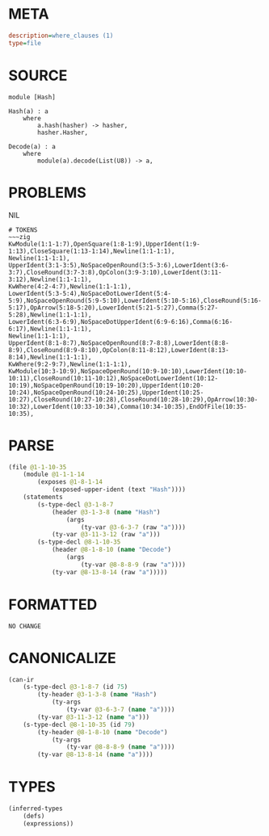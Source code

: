 # META
~~~ini
description=where_clauses (1)
type=file
~~~
# SOURCE
~~~roc
module [Hash]

Hash(a) : a
	where
		a.hash(hasher) -> hasher,
		hasher.Hasher,

Decode(a) : a
	where
		module(a).decode(List(U8)) -> a,
~~~
# PROBLEMS
NIL

~~~
# TOKENS
~~~zig
KwModule(1:1-1:7),OpenSquare(1:8-1:9),UpperIdent(1:9-1:13),CloseSquare(1:13-1:14),Newline(1:1-1:1),
Newline(1:1-1:1),
UpperIdent(3:1-3:5),NoSpaceOpenRound(3:5-3:6),LowerIdent(3:6-3:7),CloseRound(3:7-3:8),OpColon(3:9-3:10),LowerIdent(3:11-3:12),Newline(1:1-1:1),
KwWhere(4:2-4:7),Newline(1:1-1:1),
LowerIdent(5:3-5:4),NoSpaceDotLowerIdent(5:4-5:9),NoSpaceOpenRound(5:9-5:10),LowerIdent(5:10-5:16),CloseRound(5:16-5:17),OpArrow(5:18-5:20),LowerIdent(5:21-5:27),Comma(5:27-5:28),Newline(1:1-1:1),
LowerIdent(6:3-6:9),NoSpaceDotUpperIdent(6:9-6:16),Comma(6:16-6:17),Newline(1:1-1:1),
Newline(1:1-1:1),
UpperIdent(8:1-8:7),NoSpaceOpenRound(8:7-8:8),LowerIdent(8:8-8:9),CloseRound(8:9-8:10),OpColon(8:11-8:12),LowerIdent(8:13-8:14),Newline(1:1-1:1),
KwWhere(9:2-9:7),Newline(1:1-1:1),
KwModule(10:3-10:9),NoSpaceOpenRound(10:9-10:10),LowerIdent(10:10-10:11),CloseRound(10:11-10:12),NoSpaceDotLowerIdent(10:12-10:19),NoSpaceOpenRound(10:19-10:20),UpperIdent(10:20-10:24),NoSpaceOpenRound(10:24-10:25),UpperIdent(10:25-10:27),CloseRound(10:27-10:28),CloseRound(10:28-10:29),OpArrow(10:30-10:32),LowerIdent(10:33-10:34),Comma(10:34-10:35),EndOfFile(10:35-10:35),
~~~
# PARSE
~~~clojure
(file @1-1-10-35
	(module @1-1-1-14
		(exposes @1-8-1-14
			(exposed-upper-ident (text "Hash"))))
	(statements
		(s-type-decl @3-1-8-7
			(header @3-1-3-8 (name "Hash")
				(args
					(ty-var @3-6-3-7 (raw "a"))))
			(ty-var @3-11-3-12 (raw "a")))
		(s-type-decl @8-1-10-35
			(header @8-1-8-10 (name "Decode")
				(args
					(ty-var @8-8-8-9 (raw "a"))))
			(ty-var @8-13-8-14 (raw "a")))))
~~~
# FORMATTED
~~~roc
NO CHANGE
~~~
# CANONICALIZE
~~~clojure
(can-ir
	(s-type-decl @3-1-8-7 (id 75)
		(ty-header @3-1-3-8 (name "Hash")
			(ty-args
				(ty-var @3-6-3-7 (name "a"))))
		(ty-var @3-11-3-12 (name "a")))
	(s-type-decl @8-1-10-35 (id 79)
		(ty-header @8-1-8-10 (name "Decode")
			(ty-args
				(ty-var @8-8-8-9 (name "a"))))
		(ty-var @8-13-8-14 (name "a"))))
~~~
# TYPES
~~~clojure
(inferred-types
	(defs)
	(expressions))
~~~